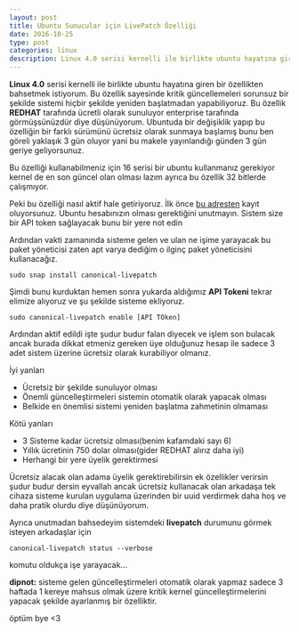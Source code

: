 ```yaml
---
layout: post
title: Ubuntu Sunucular için LivePatch Özelliği
date: 2016-10-25
type: post
categories: linux
description: Linux 4.0 serisi kernelli ile birlikte ubuntu hayatına giren bir özellikten bahsetmek istiyorum. Bu özellik sayesinde kritik güncellemeleri sorunsuz bir şekilde sistemi hiçbir şekilde
---
```


**Linux 4.0** serisi kernelli ile birlikte ubuntu hayatına giren bir özellikten bahsetmek istiyorum. Bu özellik sayesinde kritik güncellemeleri sorunsuz bir şekilde sistemi hiçbir şekilde yeniden başlatmadan yapabiliyoruz. Bu özellik **REDHAT** tarafında ücretli olarak sunuluyor enterprise tarafında görmüşsünüzdür diye düşünüyorum. Ubuntuda bir değişiklik yapıp bu özelliğin bir farklı sürümünü ücretsiz olarak sunmaya başlamış bunu ben göreli yaklaşık 3 gün oluyor yani bu makele yayınlandığı günden 3 gün geriye geliyorsunuz.

Bu özelliği kullanabilmeniz için 16 serisi bir ubuntu kullanmanız gerekiyor kernel de en son güncel olan olması lazım ayrıca bu özellik 32 bitlerde çalışmıyor.

Peki bu özelliği nasıl aktif hale getiriyoruz. İlk önce [bu adresten](https://auth.livepatch.canonical.com/) kayıt oluyorsunuz. Ubuntu hesabınızın olması gerektiğini unutmayın. Sistem size bir API token sağlayacak bunu bir yere not edin

Ardından vakti zamanında sisteme gelen ve ulan ne işime yarayacak bu paket yöneticisi zaten apt varya dediğim o ilginç paket yöneticisini kullanacağız.

```
sudo snap install canonical-livepatch
```

Şimdi bunu kurduktan hemen sonra yukarda aldığımız **API Tokeni** tekrar elimize alıyoruz ve şu şekilde sisteme ekliyoruz.

```
sudo canonical-livepatch enable [API TOken]
```

Ardından aktif edildi işte şudur budur falan diyecek ve işlem son bulacak ancak burada dikkat etmeniz gereken üye olduğunuz hesap ile sadece 3 adet sistem üzerine ücretsiz olarak kurabiliyor olmanız.

İyi yanları

- Ücretsiz bir şekilde sunuluyor olması
- Önemli güncelleştirmeleri sistemin otomatik olarak yapacak olması
- Belkide en önemlisi sistemi yeniden başlatma zahmetinin olmaması

Kötü yanları

- 3 Sisteme kadar ücretsiz olması(benim kafamdaki sayı 6)
- Yıllık ücretinin 750 dolar olması(gider REDHAT alırız daha iyi)
- Herhangi bir yere üyelik gerektirmesi

Ücretsiz alacak olan adama üyelik gerektirebilirsin ek özellikler verirsin şudur budur dersin eyvallah ancak ücretsiz kullanacak olan arkadaşa tek cihaza sisteme kurulan uygulama üzerinden bir uuid verdirmek daha hoş ve daha pratik olurdu diye düşünüyorum.

Ayrıca unutmadan bahsedeyim sistemdeki **livepatch** durumunu görmek isteyen arkadaşlar için

```
canonical-livepatch status --verbose
```

komutu oldukça işe yarayacak...

**dipnot:** sisteme gelen güncelleştirmeleri otomatik olarak yapmaz sadece 3 haftada 1 kereye mahsus olmak üzere kritik kernel güncelleştirmelerini yapacak şekilde ayarlanmış bir özelliktir.

öptüm bye <3
